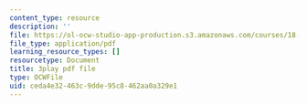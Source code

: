 ```yaml
---
content_type: resource
description: ''
file: https://ol-ocw-studio-app-production.s3.amazonaws.com/courses/18-03sc-differential-equations-fall-2011/ceda4e32463c9dde95c8462aa0a329e1_Y9_zrupnz0Q.pdf
file_type: application/pdf
learning_resource_types: []
resourcetype: Document
title: 3play pdf file
type: OCWFile
uid: ceda4e32-463c-9dde-95c8-462aa0a329e1
---
```

